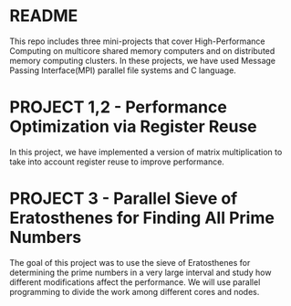 # README #

This repo includes three mini-projects that cover High-Performance Computing on multicore shared memory computers and on distributed memory computing clusters. In these projects, we have used Message Passing Interface(MPI) parallel file systems and C language. 

# PROJECT 1,2 - Performance Optimization via Register Reuse  #

In this project, we have implemented a version of matrix multiplication to take into account register reuse to improve performance. 


# PROJECT 3 - Parallel Sieve of Eratosthenes for Finding All Prime Numbers  #

The goal of this project was to use the sieve of Eratosthenes for determining the prime numbers in a very large interval and study how different modifications affect the performance. We will use parallel programming to divide the work among different cores and nodes.
